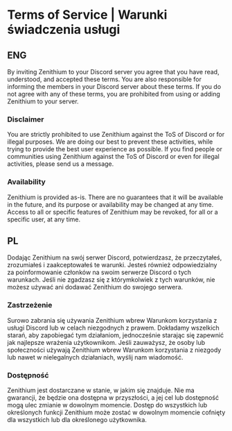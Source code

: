 # Terms of Service | Warunki świadczenia usługi

## ENG
By inviting Zenithium to your Discord server you agree that you have read, understood, and accepted these terms. You are also responsible for informing the members in your Discord server about these terms. If you do not agree with any of these terms, you are prohibited from using or adding Zenithium to your server.

### Disclaimer
You are strictly prohibited to use Zenithium against the ToS of Discord or for illegal purposes. We are doing our best to prevent these activities, while trying to provide the best user experience as possible. If you find people or communities using Zenithium against the ToS of Discord or even for illegal activities, please send us a message.

### Availability
Zenithium is provided as-is. There are no guarantees that it will be available in the future, and its purpose or availability may be changed at any time. Access to all or specific features of Zenithium may be revoked, for all or a specific user, at any time.

## PL
Dodając Zenithium na swój serwer Discord, potwierdzasz, że przeczytałeś, zrozumiałeś i zaakceptowałeś te warunki. Jesteś również odpowiedzialny za poinformowanie członków na swoim serwerze Discord o tych warunkach. Jeśli nie zgadzasz się z którymkolwiek z tych warunków, nie możesz używać ani dodawać Zenithium do swojego serwera.

### Zastrzeżenie
Surowo zabrania się używania Zenithium wbrew Warunkom korzystania z usługi Discord lub w celach niezgodnych z prawem. Dokładamy wszelkich starań, aby zapobiegać tym działaniom, jednocześnie starając się zapewnić jak najlepsze wrażenia użytkownikom. Jeśli zauważysz, że osoby lub społeczności używają Zenithium wbrew Warunkom korzystania z niezgody lub nawet w nielegalnych działaniach, wyślij nam wiadomość.

### Dostępność
Zenithium jest dostarczane w stanie, w jakim się znajduje. Nie ma gwarancji, że będzie ona dostępna w przyszłości, a jej cel lub dostępność mogą ulec zmianie w dowolnym momencie. Dostęp do wszystkich lub określonych funkcji Zenithium może zostać w dowolnym momencie cofnięty dla wszystkich lub dla określonego użytkownika.
